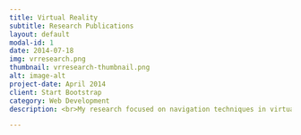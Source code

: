 ```yaml
---
title: Virtual Reality
subtitle: Research Publications
layout: default
modal-id: 1
date: 2014-07-18
img: vrresearch.png
thumbnail: vrresearch-thumbnail.png
alt: image-alt
project-date: April 2014
client: Start Bootstrap
category: Web Development
description: <br>My research focused on navigation techniques in virtual reality (VR), such as redirected walking.<br></p><h4 style="text-align:left; font-family:Droid Serif; font-style:Italic; text-transform:none;">Infinite Virtual Space Exploration Using Space Tiling and Perceivable Reset at Fixed Positions (ISMAR '22, Singapore)</h4><p style="text-align:left; font-family:Droid Serif; font-style:Italic; font-size:14px; text-transform:none; margin-bottom:10.5px;"><b>Soon-Uk Kwon,</b> Sang-Bin Jeon, June-Young Hwang, Yong-Hun Cho, Jinhyung Park, In-Kwon Lee</p><p style="text-align:left; margin-bottom:10.5px;">Reset-at-Fixed-Positions (RFP) eliminated abrupt reorientation tasks which annoy VR users by fixing the reset position. Using our method, the VR user can walk without sudden reorientation tasks and freely trigger the reset. RFP achieved lower motion sickness, negative affect, state anxiety, and a higher sense of immersion and presence than existing gain-based redirection methods.<br></p><p style="font-family:Roboto Slab;">[<a href="https://ieeexplore.ieee.org/document/9995281" target="_blank">pdf</a>], [<a href="https://www.youtube.com/watch?v=AbkvBo55C9Q" target="_blank">Video</a>]</p><h4 style="text-align:left; font-family:Droid Serif; font-style:Italic; text-transform:none;">Dynamic Optimal Space Partitioning for Redirected Walking in Multi-user Environment (SIGGRAPH '22 & ACM ToG '22, Vancouver, CA)</h4><p style="text-align:left; margin-bottom:10.5px;">Optimal Space Partitioning (OSP) is a real-time space partitioning method that can fundamentally separate multiple VR users from each other to avoid collisions while maintaining a lower number of resets. Contrary to conventional thoughts, this study showed a theoretical foundation that the space subdivision method can ensure better safety for VR users than the space sharing method.<br></p><p style="font-family:Roboto Slab;">[<a href="https://dl.acm.org/doi/abs/10.1145/3528223.3530113" target="_blank">pdf</a>], [<a href="https://www.youtube.com/watch?v=Vq7TRMC1cB4" target="_blank">Video</a>]<br></p>

---
```

